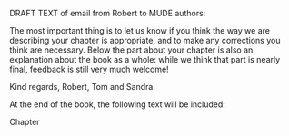 
DRAFT TEXT of email from Robert to MUDE authors:

The most important thing is to let us know if you think the way we are describing your chapter is appropriate, and to make any corrections you think are necessary. Below the part about your chapter is also an explanation about the book as a whole: while we think that part is nearly final, feedback is still very much welcome!

Kind regards,
Robert, Tom and Sandra




At the end of the book, the following text will be included:

Chapter <title> is written by <authors>. Special thanks goes to <name> for <contribution>.

On the first page of a chapter, the following text will be included 

> This Chapter is written by `<Primary Authors>`. Find out more here.

The "Find out more here" link will point to the Credits page of the book, which will be a list of all authors and their contributions, including the text shown above.



The book, in its current form, was first used in the 2023-24 academic year. Although there were several authors that made great contributions, it was Tom, Sandra and I that were looking more at the overall structure and flow of the book. As such, we propose to be listed as Editors, but acknowledge the contributions of other authors and collaborators in the specific chapters where their effort was concentrated. The following text illustrates how the entire book will be described on the Credits page:

=====================

You can refer to this book in its entirety as:

> Lanzafame, R., van Woudenberg, T., Verhagen, S. (2024), Modelling, Uncertainty and Data for Engineers (MUDE) Textbook, Delft University of Technology. https://mude.citg.tudelft.nl/book. Retreived [Month, Year]. CC BY 4.0.

The introduction, structure of the book and formatting of contents is done under direction of the Editors (Robert Lanzafame, Tom van Woudenberg and Sandra Verhagen), in collaboration with a large team of co-authors and student assistants. Some chapters and pages have additional primary authors who are identified within the book either at the bottom of the first page in a chapter, or at the bottom of an individual page, as necessary. If an author is not listed on a particular chapter or page, the editors may be attributed as the authors.

You can refer to individual chapters or pages within this book as:

> `<Primary Authors>` (2024) `<Title of Chapter or Page>`. In Lanzafame et al. (Eds.), _Modelling, Uncertainty and Data for Engineers (MUDE) Textbook._ Delft University of Technology. https://mude.citg.tudelft.nl/book.

_Individual chapters/pages will be listed on this page as well, as described at the beginning of this email for each particular case._